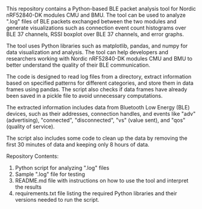 This repository contains a Python-based BLE packet analysis tool for Nordic nRF52840-DK modules CMU and BMU. The tool can be used to analyze ".log" files of BLE packets exchanged between the two modules and generate visualizations such as connection event count histograms over BLE 37 channels, RSSI boxplot over BLE 37 channels, and error graphs.

The tool uses Python libraries such as matplotlib, pandas, and numpy for data visualization and analysis. The tool can help developers and researchers working with Nordic nRF52840-DK modules CMU and BMU to better understand the quality of their BLE communication.

The code is designed to read log files from a directory, extract information based on specified patterns for different categories, and store them in data frames using pandas. The script also checks if data frames have already been saved in a pickle file to avoid unnecessary computations.

The extracted information includes data from Bluetooth Low Energy (BLE) devices, such as their addresses, connection handles, and events like "adv" (advertising), "connected", "disconnected", "vs" (value sent), and "qos" (quality of service).

The script also includes some code to clean up the data by removing the first 30 minutes of data and keeping only 8 hours of data.


Repository Contents:

1. Python script for analyzing ".log" files
2. Sample ".log" file for testing
3. README.md file with instructions on how to use the tool and interpret the results
4. requirements.txt file listing the required Python libraries and their versions needed to run the script.
